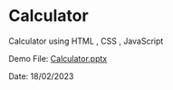 # Calculator


Calculator using HTML , CSS , JavaScript

Demo File: [Calculator.pptx](https://github.com/MrAvrajeet/Projects/files/10770876/Calculator.pptx)

Date: 18/02/2023
